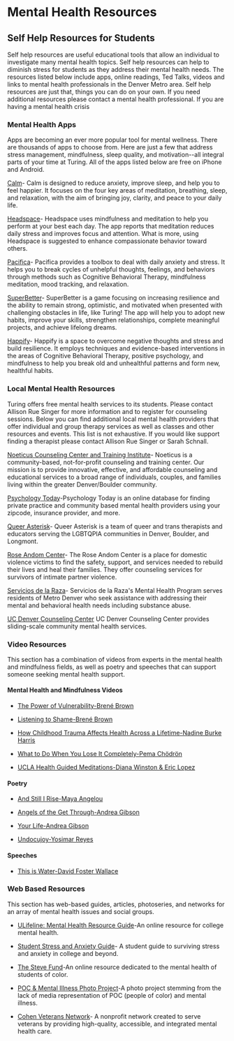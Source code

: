 # Mental Health Resources

## Self Help Resources for Students
Self help resources are useful educational tools that allow an individual to investigate many mental health topics. Self help resources can help to diminish stress for students as they address their mental health needs. The resources listed below include apps, online readings, Ted Talks, videos and links to mental health professionals in the Denver Metro area. Self help resources are just that, things you can do on your own. If you need additional resources please contact a mental health professional. If you are having a mental health crisis

### Mental Health Apps
Apps are becoming an ever more popular tool for mental wellness. There are thousands of apps to choose from. Here are just a few that address stress management, mindfulness, sleep quality, and motivation--all integral parts of your time at Turing. All of the apps listed below are free on iPhone and Android. 

[Calm](https://www.calm.com "Calm")- Calm is designed to reduce anxiety, improve sleep, and help you to feel happier. It focuses on the four key areas of meditation, breathing, sleep, and relaxation, with the aim of bringing joy, clarity, and peace to your daily life.  

[Headspace](https://www.headspace.com "Headspace")- Headspace uses mindfulness and meditation to help you perform at your best each day. The app reports that meditation reduces daily stress and improves focus and attention. What is more, using Headspace is suggested to enhance compassionate behavior toward others. 

[Pacifica](https://www.thinkpacifica.com "Pacifica")- Pacifica provides a toolbox to deal with daily anxiety and stress. It helps you to break cycles of unhelpful thoughts, feelings, and behaviors through methods such as Cognitive Behavioral Therapy, mindfulness meditation, mood tracking, and relaxation.

[SuperBetter](https://www.superbetter.com "SuperBetter")- SuperBetter is a game focusing on increasing resilience and the ability to remain strong, optimistic, and motivated when presented with challenging obstacles in life, like Turing! The app will help you to adopt new habits, improve your skills, strengthen relationships, complete meaningful projects, and achieve lifelong dreams.

[Happify](https://www.happify.com/?srid=ggl_sem_org&c1=112833461&c2=&c3=4979217221,happify&gclid=EAIaIQobChMIueHJpYPe3AIVCqlpCh3OnAf6EAAYASAAEgLvgfD_BwE "Happify")- Happify is a space to overcome negative thoughts and stress and build resilience. It employs techniques and evidence-based interventions in the areas of Cognitive Behavioral Therapy, positive psychology, and mindfulness to help you break old and unhealthful patterns and form new, healthful habits.

### Local Mental Health Resources
Turing offers free mental health services to its students. Please contact Allison Rue Singer for more information and to register for counseling sessions. Below you can find additional local mental health providers that offer individual and group therapy services as well as classes and other resources and events. This list is not exhaustive. If you would like support finding a therapist please contact Allison Rue Singer or Sarah Schnall.   

[Noeticus Counseling Center and Training Institute](http://www.noeticus.org/ "Noeticus Counseling Center and Training Institute")- Noeticus is a community-based, not-for-profit counseling and training center. Our mission is to provide innovative, effective, and affordable counseling and educational services to a broad range of individuals, couples, and families living within the greater Denver/Boulder community.

[Psychology Today](https://www.psychologytoday.com/us "Psychology Today")-Psychology Today is an online database for finding private practice and community based mental health providers using your zipcode, insurance provider, and more.  

[Queer Asterisk](http://www.queerasterisk.com "Queer Asterisk")- Queer Asterisk is a team of queer and trans therapists and educators serving the LGBTQPIA communities in Denver, Boulder, and Longmont. 

[Rose Andom Center](http://roseandomcenter.org "Rose Andom Center")- The Rose Andom Center is a place for domestic violence victims to find the safety, support, and services needed to rebuild their lives and heal their families. They offer counseling services for survivors of intimate partner violence. 

[Servicios de la Raza](http://serviciosdelaraza.org/mental-health/ "Servicios de la Raza")- Servicios de la Raza's Mental Health Program serves residents of Metro Denver who seek assistance with addressing their mental and behavioral health needs including substance abuse.

[UC Denver Counseling Center](http://www.ucdenver.edu/life/services/counseling-center/Pages/default.aspx  "UC Denver Counseling Center") UC Denver Counseling Center provides sliding-scale community mental health services.  

### Video Resources
This section has a combination of videos from experts in the mental health and mindfulness fields, as well as poetry and speeches that can support someone seeking mental health support.

#### Mental Health and Mindfulness Videos
* [The Power of Vulnerability-Brené Brown](https://www.youtube.com/watch?v=iCvmsMzlF7o "The Power of Vulnerability-Brené Brown")

* [Listening to Shame-Brené Brown](https://www.youtube.com/watch?time_continue=1&v=psN1DORYYV0 "Listening to Shame-Brené Brown")  

* [How Childhood Trauma Affects Health Across a Lifetime-Nadine Burke Harris](https://www.ted.com/talks/nadine_burke_harris_how_childhood_trauma_affects_health_across_a_lifetime "How Childhood Trauma Affects Health Across a Lifetime-Nadine Burke Harris")

* [What to Do When You Lose It Completely-Pema Chödrön](https://www.youtube.com/watch?v=asRKEXq-Y3g "What to Do When You Lose It Completely-Pema Chödrön")

* [UCLA Health Guided Meditations-Diana Winston & Eric Lopez](http://marc.ucla.edu/mindful-meditations "UCLA Health Guided Meditations-Diana Winston & Eric Lopez")  

#### Poetry
* [And Still I Rise-Maya Angelou](https://www.youtube.com/watch?v=JqOqo50LSZ0 "And Still I Rise-Maya Angelou")

* [Angels of the Get Through-Andrea Gibson](https://www.youtube.com/watch?v=HVZEVfInB_E "Angels of the Get Through-Andrea Gibson") 

* [Your Life-Andrea Gibson](https://www.youtube.com/watch?v=gsUp6Wd_o8I "Your Life-Andrea Gibson")

* [Undocujoy-Yosimar Reyes](https://www.youtube.com/watch?v=V1kkdBjASfc "Undocujoy-Yosimar Reyes")

#### Speeches
* [This is Water-David Foster Wallace](https://www.youtube.com/watch?v=PhhC_N6Bm_s "This is Water-David Foster Wallace")

### Web Based Resources
This section has web-based guides, articles, photoseries, and networks for an array of mental health issues and social groups. 

* [ULifeline: Mental Health Resource Guide](http://www.ulifeline.org "ULifeline: Mental Health Resource Guides")-An online resource for college mental health.

* [Student Stress and Anxiety Guide](https://www.learnpsychology.org/student-stress-anxiety-guide/ "Student Stress and Anxiety Guide")- A student guide to surviving stress and anxiety in college and beyond.

* [The Steve Fund](https://www.stevefund.org "The Steve Fund")-An online resource dedicated to the mental health of students of color.

* [POC & Mental Illness Photo Project](http://diorvargas.com/poc-mental-illness "POC & Mental Illness Photo Project")-A photo project stemming from the lack of media representation of POC (people of color) and mental illness.

* [Cohen Veterans Network](https://www.cohenveteransnetwork.org/clinics/ "Cohen Veterans Network")- A nonprofit network created to serve veterans by providing high-quality, accessible, and integrated mental health care.

